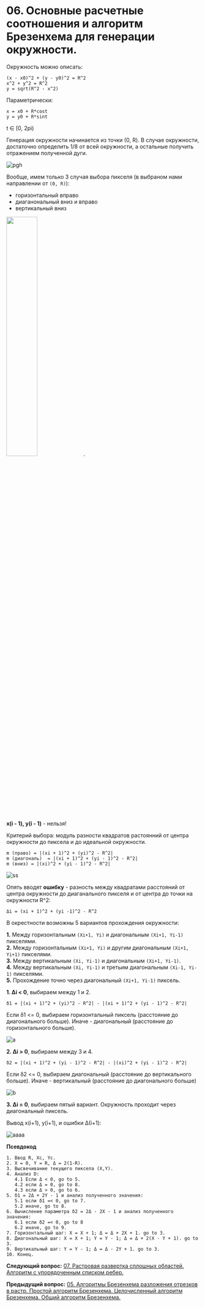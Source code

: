# 06. Основные расчетные соотношения и алгоритм Брезенхема для генерации окружности.

Окружность можно описать:

```
(x - x0)^2 + (y - y0)^2 = R^2
x^2 + y^2 = R^2
y = sqrt(R^2 - x^2)
```

Параметрически:

```
x = x0 + R*cost
y = y0 + R*sint
```

t ∈ [0, 2pi)

Генерация окружности начинается из точки (0, R). В случае окружности, достаточно определить 1/8 от всей окружности, а остальные получить отражением полученной дуги.

![pgh](https://user-images.githubusercontent.com/48217178/83975156-f68dcd00-a8fa-11ea-94bc-4608b28a4ad7.png)

Вообще, имем только 3 случая выбора пикселя (в выбраном нами направлении от ```(0, R)```): 
* горизонтальный вправо 
* диаганональный вниз и вправо
* вертикальный вниз

<img src="https://sun9-72.userapi.com/c858320/v858320197/20d8ce/Tu-KOqLxlSc.jpg" width="40%">.

**x(i - 1), y(i - 1)** - нельзя!

Критерий выбора: модуль разности квадратов растоянний от центра окружности до пиксела и до идеальной окружности.

```
m (право) = |(xi + 1)^2 + (yi)^2 - R^2|
m (диагональ)  = |(xi + 1)^2 + (yi - 1)^2 - R^2|
m (вниз) = |(xi)^2 + (yi - 1)^2 - R^2|
```

![ss](https://camo.githubusercontent.com/5d9252bbe6ea5da2b6057ad99ccfa5eb53295c13/68747470733a2f2f692e696d6775722e636f6d2f4b6f574e4850432e706e67)

Опять вводят **ошибку** - разность между квадратами расстояний от центра окружности до диаганального пикселя и от центра до точки на окружности R^2:

```Δi = (xi + 1)^2 + (yi -1)^2 - R^2```

В окрестности возможны 5 вариантов прохождения окружности:  

**1.** Между горизонтальным ```(Xi+1, Yi)``` и диагональным ```(Xi+1, Yi-1)``` пикселями.  
**2.** Между горизонтальным ```(Xi+1, Yi)``` и другим диагональным ```(Xi+1, Yi+1)``` пикселями.  
**3.** Между вертикальным ```(Xi, Yi-1)``` и диагональным ```(Xi+1, Yi-1)```.  
**4.** Между вертикальным ```(Xi, Yi-1)``` и третьим диагональным ```(Xi-1, Yi-1)``` пикселями.  
**5.** Прохождение точно через диагональный ```(Xi+1, Yi-1)``` пиксель.  

**1. Δi < 0**, выбираем между 1 и 2.

```δ1 = |(xi + 1)^2 + (yi)^2 - R^2| - |(xi + 1)^2 + (yi - 1)^2 - R^2|```  

Если δ1 <= 0, выбираем горизонтальный пиксель (расстояние до диагонального больше). Иначе - диагональный (расстояние до горизонтального больше).

![a](https://sun9-52.userapi.com/c855324/v855324052/23784a/xMJ23T27gtk.jpg)

**2. Δi > 0**, выбираем между 3 и 4.

```δ2 = |(xi + 1)^2 + (yi - 1)^2 - R^2| - |(xi)^2 + (yi - 1)^2 - R^2|```   

Если δ2 <= 0, выбираем диагональный (расстояние до вертикального больше). Иначе - вертикальный (расстояние до диагонального больше)

![b](https://sun9-5.userapi.com/c858320/v858320052/207ba1/Tgx2EKj9HwY.jpg)

**3. Δi = 0**, выбираем пятый вариант. Окружность проходит через диагональный пиксель.

Вывод x(i+1), y(i+1), и ошибки Δ(i+1):

![aaaa](https://sun9-7.userapi.com/c858320/v858320052/207bbc/J9NxJ_fJYw4.jpg)

**Псевдокод**
```
1. Ввод R, Xc, Yc.
2. X = 0, Y = R, Δ = 2(1-R).
3. Высвечивание текущего пиксела (X,Y).
4. Анализ D:
   4.1 Если Δ < 0, go to 5.
   4.2 если Δ = 0, go to 8.
   4.3 если Δ > 0, go to 6.
5. δ1 = 2Δ + 2Y - 1 и анализ полученного значения:
   5.1 если δ1 =< 0, go to 7.
   5.2 иначе, go to 8.
6. Вычисление параметра δ2 = 2Δ - 2X - 1 и анализ полученного значения:
   6.1 если δ2 =< 0, go to 8
   6.2 иначе, go to 9.
7. Горизонтальный шаг: X = X + 1; Δ = Δ + 2X + 1. go to 3.
8. Диагональный шаг: X = X + 1; Y = Y - 1; Δ = Δ + 2(X - Y + 1). go to 3.
9. Вертикальный шаг: Y = Y - 1; Δ = Δ - 2Y + 1. go to 3.
10. Конец.
```


**Следующий вопрос:**  [07. Растровая развертка сплошных областей. Алгоритм с упорядоченным списком ребер.](./exam07)


**Предыдущий вопрос:**  [05. Алгоритмы Брезенхема  разложения отрезков в растр. Простой алгоритм Брезенхема. Целочисленный алгоритм Брезенхема. Общий алгоритм Брезенхема.](./exam05)
